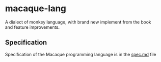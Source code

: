 macaque-lang
=============

A dialect of monkey language, with brand new implement from the book and feature improvements.


Specification
--------------

Specification of the Macaque programming language is in the [spec.md](spec.md) file
